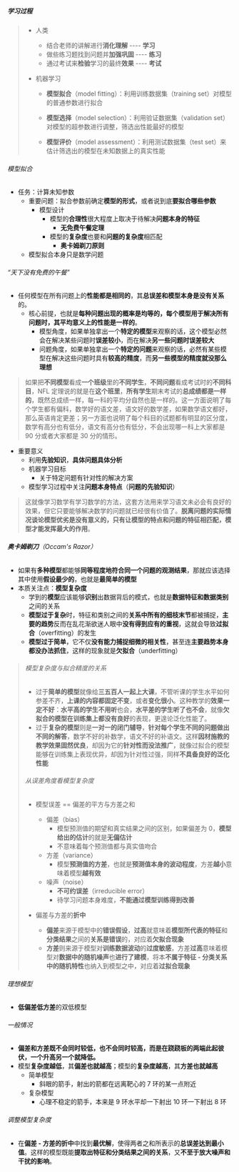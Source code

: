 ##### 学习过程

> * 人类
>
>   * 结合老师的讲解进行**消化理解**  ----  **学习**
>   * 做些练习题找到问题并**加强巩固**  ----  **练习**
>   * 通过考试来**检验**学习的最终**效果**  ----  **考试**
>
> * 机器学习
>
>   * **模型拟合**（model fitting）：利用训练数据集（training set）对模型的普通参数进行拟合
>
>   * **模型选择**（model selection）：利用验证数据集（validation set）对模型的超参数进行调整，筛选出性能最好的模型
>   * **模型评价**（model assessment）：利用测试数据集（test set）来估计筛选出的模型在未知数据上的真实性能

###### 模型拟合

* 任务：计算未知参数
  * 重要问题：拟合参数前确定**模型的形式**，或者说到底**要拟合哪些参数**
    * 模型设计
      * 模型的**合理性**很大程度上取决于待解决**问题本身的特征**
        * **无免费午餐定理**
      * 模型的**复杂度**也要和**问题的复杂度**相匹配
        * **奥卡姆剃刀原则**
  * 模型拟合本身只是数学问题

###### “天下没有免费的午餐”

* 任何模型在所有问题上的**性能都是相同的**，其**总误差和模型本身是没有关系**的。
  * 核心前提，也就是**每种问题出现的概率是均等的，每个模型用于解决所有问题时，其平均意义上的性能是一样的**。
    * 模型角度，如果单独拿出一个**特定的模型**来观察的话，这个模型必然会在解决某些问题时**误差较小**，而在解决**另一些问题时误差较大**
    * 问题角度，如果单独拿出一个**特定的问题**来观察的话，必然有某些模型在解决这些问题时具有**较高的精度**，而**另一些模型的精度就没那么理想**

> 如果把**不同模型**看成**一个班级**里的**不同学生**，**不同问题**看成考试时的**不同科目**，NFL 定理说的就是在**这个班里**，**所有学生**期末考试的**总成绩都是一样的**，既然总成绩一样，每一科的平均分自然也是一样的。这一方面说明了每个学生都有偏科，数学好的语文差，语文好的数学差，如果数学语文都好，那么英语肯定更差；另一方面也说明了每个科目的试题都有明显的区分度，数学有高分也有低分，语文有高分也有低分，不会出现哪一科上大家都是 90 分或者大家都是 30 分的情形。

* 重要意义
  * 利用**先验知识**，**具体问题具体分析**
  * 机器学习目标
    * 关于特定问题有针对性的解决方案
  * 模型学习过程中关注**问题本身特点**（**问题的先验知识**）

> 这就像学习数学有学习数学的方法，这套方法用来学习语文未必会有良好的效果，但它只要能够解决数学的问题就已经很有价值了。**脱离问题的实际情况谈论模型优劣是没有意义的，只有让模型的特点和问题的特征相匹配，模型才能发挥最大的作用**。

###### **奥卡姆剃刀**（Occam's Razor）

* 如果有**多种模型**都能够**同等程度地符合同一个问题的观测结果**，那就应该选择其中使用**假设最少的**，也就是**最简单的模型**
* 本质关注点：**模型复杂度**
  * 学到的**模型**应该能够**识别**出数据背后的模式，也就是**数据特征和数据类别**之间的关系
  * **模型过于复杂**时，特征和类别之间的**关系中所有的细枝末节**都被捕捉，**主要的趋势**反而在乱花渐欲迷人眼中**没有得到应有的重视**，这就会导致**过拟合**（overfitting）的发生
  * **模型过于简单**，它不仅**没有能力捕捉细微的相关性**，甚至连**主要趋势本身都没办法抓住**，这样的现象就是**欠拟合**（underfitting）

> ###### 模型复杂度与拟合精度的关系
>
> * 过于**简单的模型**就像给**三五百人一起上大课**，不管听课的学生水平如何参差不齐，**上课的内容都固定不变**，或者**变化很小**。这种教学的**效果一定不好**：**水平高的学生不用听**也会，**水平差的学生听了也不会**，就像**欠拟合的模型在训练集上都没有良好**的表现，更遑论泛化性能了。
> * 过于**复杂的模型**则是**一对一的闭门辅导**，**针对每个学生不同的问题做出不同的解答**，数学不好的补数学，语文不好的补语文。这样**因材施教的教学效果固然优良**，却因为它的**针对性而没法推广**，就像过拟合的模型能够在训练集上表现优异，却因为针对性过强，同样**不具备良好的泛化性能**
>
> ###### 从误差角度看模型复杂度
>
> * 模型误差 == 偏差的平方与方差之和
>   * 偏差（bias）
>     * 模型预测值的期望和真实结果之间的区别，如果偏差为 0，**模型给出的估计**的就是**无偏估计**
>     * 不意味着每个预测值都与真实值吻合
>   * 方差（variance）
>     * 模型**预测值的方差**，也就是**预测值本身的波动程度**，方差**越小**意味着模型**越有效**
>   * 噪声（noise）
>     * **不可约误差**（irreducible error）
>     * 待学习问题本身难度，**不能通过模型训练得到改善**
>
> * 偏差与方差的**折中**
>   * **偏差**来源于模型中的**错误假设**，**过高**就意味着**模型所代表的特征**和**分类结果**之间的**关系是错误**的，对应着**欠拟合现象**
>   * **方差**则来源于模型对**训练数据波动**的**过度敏感**，方差**过高**意味着模型对**数据中的随机噪声**也**进行了建模**，将本**不属于特征 - 分类关系中的随机特性**也纳入到模型之中，对应着**过拟合现象**

###### 理想模型

* **低偏差低方差**的双低模型

###### 一般情况

* **偏差和方差既不会同时较低，也不会同时较高，而是在跷跷板的两端此起彼伏，一个升高另一个就降低。**
* 模型**复杂度越低**，其**偏差也就越高**；模型的**复杂度越高**，其**方差也就越高**
  * 简单模型
    * 斜眼的箭手，射出的箭都在远离靶心的 7 环的某一点附近
  * 复杂模型
    * 心理不稳定的箭手，本来是 9 环水平却一下射出 10 环一下射出 8 环

###### 调整模型复杂度

* 在**偏差 - 方差的折中**中找到**最优解**，使得两者之和所表示的**总误差达到最小值**。这样的模型既能**提取出特征和分类结果之间的关系**，又**不至于放大噪声和干扰的影响**。

